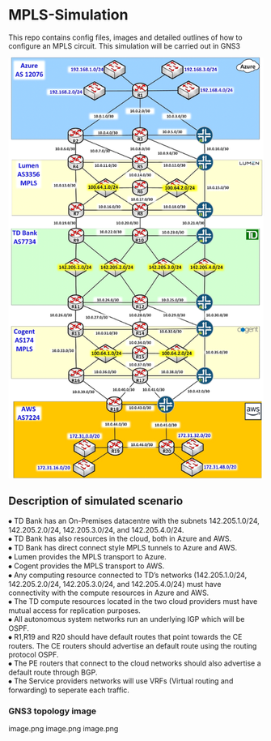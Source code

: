 # MPLS-Simulation
This repo contains config files, images and detailed outlines of how to configure an MPLS circuit.
This simulation will be carried out in GNS3


![Alt text](Topology-MPLS.png "Topology-MPLS")

## Description of simulated scenario 

⦁	TD Bank has an On-Premises datacentre with the subnets 142.205.1.0/24, 142.205.2.0/24, 142.205.3.0/24, and 142.205.4.0/24. <br />
⦁	TD Bank has also resources in the cloud, both in Azure and AWS. <br />
⦁	TD Bank has direct connect style MPLS tunnels to Azure and AWS. <br />
    ⦁	Lumen provides the MPLS transport to Azure. <br />
    ⦁	Cogent provides the MPLS transport to AWS. <br />
⦁	Any computing resource connected to TD’s networks (142.205.1.0/24, 142.205.2.0/24, 142.205.3.0/24, and 142.205.4.0/24) must have connectivity with the compute resources in Azure and AWS. <br />
⦁	The TD compute resources located in the two cloud providers must have mutual access for replication purposes. <br />
⦁	All autonomous system networks run an underlying IGP which will be OSPF.  <br />
⦁	R1,R19 and R20 should have default routes that point towards the CE routers. The CE routers should advertise an default route using the routing protocol OSPF. <br />
    ⦁ The PE routers that connect to the cloud networks should also advertise a default route through BGP.  <br />
⦁	The Service providers networks will use VRFs (Virtual routing and forwarding) to seperate each traffic.  <br />

### GNS3 topology image 

image.png
image.png
image.png
